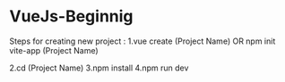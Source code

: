 # VueJs-Beginnig

Steps for creating new project :
1.vue create (Project Name) OR npm init vite-app (Project Name)

2.cd (Project Name)
3.npm install
4.npm run dev
